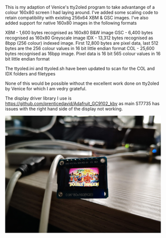 This is my adaption of Venice's tty2oled program to take advantange of a colour 160x80 screen I had laying around.  I've added some scaling code to retain compatibility with existing 256x64 XBM & GSC images.  I've also added support for native 160x80 images in the following formats

XBM - 1,600 bytes recognised as 160x80 B&W image
GSC - 6,400 bytes recognised as 160x80 Greyscale image
IDX - 13,312 bytes recognised as 8bpp (256 colour) indexed image.  First 12,800 bytes are pixel data, last 512 bytes are the 256 colour values in 16 bit little endian format
COL - 25,600 bytes recognised as 16bpp image.  Pixel data is 16 bit 565 colour values in 16 bit little endian format

The ttyoled.ini and ttyoled.sh have been updated to scan for the COL and IDX folders and filetypes

None of this would be possible without the excellent work done on tty2oled by Venice for which I am vedry grateful.

The display driver library I use is https://github.com/prenticedavid/Adafruit_GC9102_kbv as main ST7735 has issues with the right hand side of the display not working.

![alt text](https://github.com/dave18/MiSTer_tty2oled/blob/main/MiSTer_ST7735_Colour/IMG_20220214_113402.jpg)


